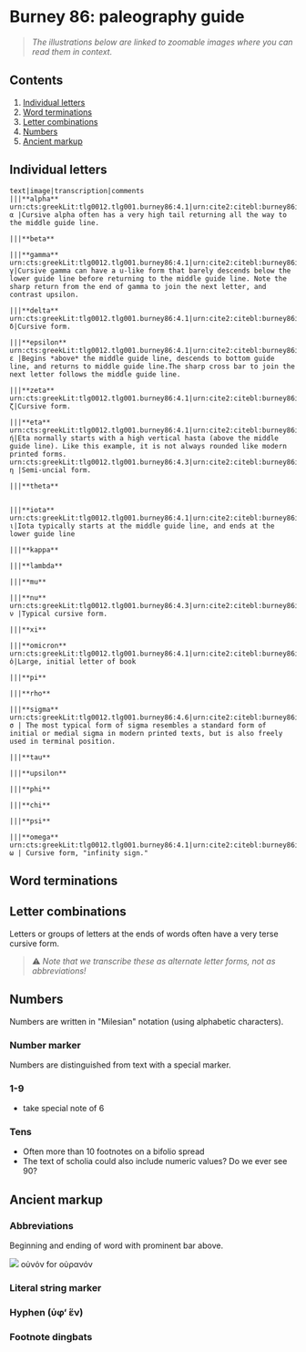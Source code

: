 # Burney 86: paleography guide


> *The illustrations below are linked to zoomable images where you can read them in context.*


## Contents

1. [Individual letters](#individual-letters)
1. [Word terminations](#letter-combinations)
1. [Letter combinations](#letter-combinations)
1. [Numbers](#numbers)
1. [Ancient markup](#ancient-markup)


## Individual letters

```paleography
text|image|transcription|comments
|||**alpha**
urn:cts:greekLit:tlg0012.tlg001.burney86:4.1|urn:cite2:citebl:burney86imgs.v1:burney_ms_86_f028v@0.4527,0.7064,0.01430,0.008444|α |Cursive alpha often has a very high tail returning all the way to the middle guide line.

|||**beta**

|||**gamma**
urn:cts:greekLit:tlg0012.tlg001.burney86:4.1|urn:cite2:citebl:burney86imgs.v1:burney_ms_86_f028v@0.6421,0.6207,0.01298,0.009995|γ|Cursive gamma can have a u-like form that barely descends below the lower guide line before returning to the middle guide line. Note the sharp return from the end of gamma to join the next letter, and contrast upsilon.

|||**delta**
urn:cts:greekLit:tlg0012.tlg001.burney86:4.1|urn:cite2:citebl:burney86imgs.v1:burney_ms_86_f028v@0.3766,0.6128,0.01100,0.01620|δ|Cursive form.

|||**epsilon**
urn:cts:greekLit:tlg0012.tlg001.burney86:4.1|urn:cite2:citebl:burney86imgs.v1:burney_ms_86_f028v@0.5904,0.6166,0.01166,0.01189|ε |Begins *above* the middle guide line, descends to bottom guide line, and returns to middle guide line.The sharp cross bar to join the next letter follows the middle guide line.

|||**zeta**
urn:cts:greekLit:tlg0012.tlg001.burney86:4.1|urn:cite2:citebl:burney86imgs.v1:burney_ms_86_f028v@0.4791,0.6154,0.01848,0.01947|ζ|Cursive form.

|||**eta**
urn:cts:greekLit:tlg0012.tlg001.burney86:4.1|urn:cite2:citebl:burney86imgs.v1:burney_ms_86_f028v@0.5614,0.6149,0.01760,0.01396|ή|Eta normally starts with a high vertical hasta (above the middle guide line). Like this example, it is not always rounded like modern printed forms.
urn:cts:greekLit:tlg0012.tlg001.burney86:4.3|urn:cite2:citebl:burney86imgs.v1:burney_ms_86_f028v@0.5403,0.7058,0.007699,0.009995|η |Semi-uncial form.

|||**theta**


|||**iota**
urn:cts:greekLit:tlg0012.tlg001.burney86:4.1|urn:cite2:citebl:burney86imgs.v1:burney_ms_86_f028v@0.3671,0.6169,0.007039,0.01086|ι|Iota typically starts at the middle guide line, and ends at the lower guide line 

|||**kappa**

|||**lambda**

|||**mu**

|||**nu**
urn:cts:greekLit:tlg0012.tlg001.burney86:4.3|urn:cite2:citebl:burney86imgs.v1:burney_ms_86_f028v@0.3608,0.6585,0.01496,0.01465|ν |Typical cursive form.

|||**xi**

|||**omicron**
urn:cts:greekLit:tlg0012.tlg001.burney86:4.1|urn:cite2:citebl:burney86imgs.v1:burney_ms_86_f028v@0.3363,0.6037,0.03300,0.03757|ὁ|Large, initial letter of book

|||**pi**

|||**rho**

|||**sigma**
urn:cts:greekLit:tlg0012.tlg001.burney86:4.6|urn:cite2:citebl:burney86imgs.v1:burney_ms_86_f028v@0.4479,0.7262,0.01210,0.01137|σ | The most typical form of sigma resembles a standard form of initial or medial sigma in modern printed texts, but is also freely used in terminal position.

|||**tau**

|||**upsilon**

|||**phi**

|||**chi**

|||**psi**

|||**omega**
urn:cts:greekLit:tlg0012.tlg001.burney86:4.1|urn:cite2:citebl:burney86imgs.v1:burney_ms_86_f028v@0.6826,0.6217,0.01892,0.008444|ω | Cursive form, "infinity sign."
```

## Word terminations

## Letter combinations

Letters or groups of letters at the ends of words often have a very terse cursive form.

> ⚠️ *Note that we transcribe these as alternate letter forms, not as abbreviations!*

## Numbers

Numbers are written in "Milesian" notation (using alphabetic characters).

### Number marker

Numbers are distinguished from text with a special marker.


### 1-9

- take special note of 6 

### Tens

- Often more than 10 footnotes on a bifolio spread
- The text of scholia could also include numeric values?  Do we ever see 90?

## Ancient markup





### Abbreviations

Beginning and ending of word with prominent bar above.


![](https://www.homermultitext.org/iipsrv?OBJ=IIP,1.0&FIF=/project/homer/pyramidal/deepzoom/citebl/burney86imgs/v1/burney_ms_86_f028v.tif&RGN=0.9111,0.6586,0.03322,0.01396&wID=250&CVT=JPEG) οὐνόν  for οὐρανόν


### Literal string marker

### Hyphen (ὑφ‘ ἕν)

### Footnote dingbats